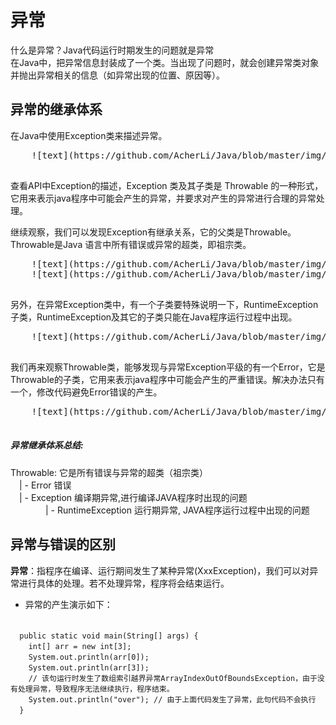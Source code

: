 # 异常
  什么是异常？Java代码运行时期发生的问题就是异常<br>
  在Java中，把异常信息封装成了一个类。当出现了问题时，就会创建异常类对象并抛出异常相关的信息（如异常出现的位置、原因等）。
## 异常的继承体系
  在Java中使用Exception类来描述异常。<br>
  <pre>
    ![text](https://github.com/AcherLi/Java/blob/master/img/doc01.png?raw=true)
  </pre>
  查看API中Exception的描述，Exception 类及其子类是 Throwable 的一种形式，它用来表示java程序中可能会产生的异常，并要求对产生的异常进行合理的异常处理。<br>

  继续观察，我们可以发现Exception有继承关系，它的父类是Throwable。Throwable是Java 语言中所有错误或异常的超类，即祖宗类。<br>
  <pre>
    ![text](https://github.com/AcherLi/Java/blob/master/img/doc02.png?raw=true)
    ![text](https://github.com/AcherLi/Java/blob/master/img/doc03.png?raw=true)
  </pre>
  另外，在异常Exception类中，有一个子类要特殊说明一下，RuntimeException子类，RuntimeException及其它的子类只能在Java程序运行过程中出现。<br>
  <pre>
    ![text](https://github.com/AcherLi/Java/blob/master/img/doc04.png?raw=true)
  </pre>
  我们再来观察Throwable类，能够发现与异常Exception平级的有一个Error，它是Throwable的子类，它用来表示java程序中可能会产生的严重错误。解决办法只有一个，修改代码避免Error错误的产生。<br>
  <pre>
    ![text](https://github.com/AcherLi/Java/blob/master/img/doc05.png?raw=true)
  </pre>
##### 异常继承体系总结:
  Throwable: 它是所有错误与异常的超类（祖宗类）<br>
  　| - Error 错误<br>
  　| - Exception 编译期异常,进行编译JAVA程序时出现的问题<br>
  　　　　| - RuntimeException 运行期异常, JAVA程序运行过程中出现的问题<br>

## 异常与错误的区别
  **异常**：指程序在编译、运行期间发生了某种异常(XxxException)，我们可以对异常进行具体的处理。若不处理异常，程序将会结束运行。<br>
  * 异常的产生演示如下：
  <code>
  public static void main(String[] args) {
    int[] arr = new int[3];
    System.out.println(arr[0]);
    System.out.println(arr[3]);
    // 该句运行时发生了数组索引越界异常ArrayIndexOutOfBoundsException，由于没有处理异常，导致程序无法继续执行，程序结束。
    System.out.println("over"); // 由于上面代码发生了异常，此句代码不会执行
  }
  </code>
